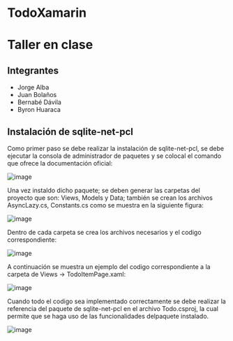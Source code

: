 # TodoXamarin

# Taller en clase 

## Integrantes
* Jorge Alba
* Juan Bolaños
* Bernabé Dávila
* Byron Huaraca

## Instalación de sqlite-net-pcl

Como primer paso se debe realizar la instalación de sqlite-net-pcl, se debe ejecutar la consola de administrador de paquetes y se colocal el comando que ofrece la documentación oficial:

![image](https://user-images.githubusercontent.com/66254573/150614672-e3ab39f0-88f1-412b-8812-a2c077c314d2.png)

Una vez instaldo dicho paquete; se deben generar las carpetas del proyecto que son: Views, Models y Data; también se crean los archivos AsyncLazy.cs, Constants.cs como se muestra en la siguiente figura:

![image](https://user-images.githubusercontent.com/66254573/150614823-c03a5a88-def5-40a5-85d3-41876962dcbd.png)

Dentro de cada carpeta se crea los archivos necesarios y el codigo correspondiente:

![image](https://user-images.githubusercontent.com/66254573/150614883-171f9e64-a4fc-46ef-94a9-3f72bc649932.png)

A continuación se muestra un ejemplo del codigo correspondiente a la carpeta de Views -> TodoItemPage.xaml:

![image](https://user-images.githubusercontent.com/66254573/150614963-8830e7ed-15bd-4098-862c-8ffe76e19004.png)

Cuando todo el codigo sea implementado correctamente se debe realizar la referencia del paquete de sqlite-net-pcl en el archivo Todo.csproj, la cual permite que se haga uso de las funcionalidades delpaquete instalado.

![image](https://user-images.githubusercontent.com/66254573/150615073-11960617-86ef-49f7-a0c0-87ff8dece480.png)


